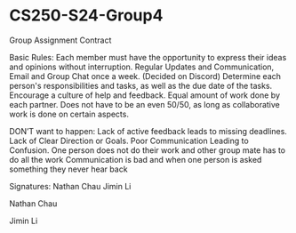 # CS250-S24-Group4

Group Assignment Contract

Basic Rules:
Each member must have the opportunity to express their ideas and opinions without interruption.
Regular Updates and Communication, Email and Group Chat once a week. (Decided on Discord)
Determine each person's responsibilities and tasks, as well as the due date of the tasks.
Encourage a culture of help and feedback.
Equal amount of work done by each partner. Does not have to be an even 50/50, as long as collaborative work is done on certain aspects.

DON’T want to happen:
Lack of active feedback leads to missing deadlines.
Lack of Clear Direction or Goals.
Poor Communication Leading to Confusion.
One person does not do their work and other group mate has to do all the work
Communication is bad and when one person is asked something they never hear back



Signatures:
Nathan Chau
Jimin Li

Nathan Chau

Jimin Li
